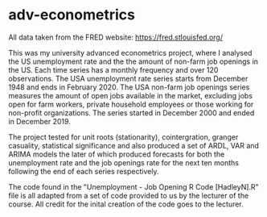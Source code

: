 # adv-econometrics
All data taken from the FRED website:
https://fred.stlouisfed.org/

This was my university advanced econometrics project, where I analysed the US unemployment rate and the the amount of non-farm job openings in the US. Each time series has a monthly frequency and over 120 observations. The USA unemployment rate series starts from December 1948 and ends in February 2020. The USA non-farm job openings series measures the amount of open jobs available in the market, excluding jobs open for farm workers, private household employees or those working for non-profit organizations. The series started in December 2000 and ended in December 2019.

The project tested for unit roots (stationarity), cointergration, granger casuality, statistical significance and also produced a set of ARDL, VAR and ARIMA models the later of which produced forecasts for both the unemployment rate and the job openings rate for the next ten months following the end of each series respectively. 

The code found in the "Unemployment - Job Opening R Code [HadleyN].R" file is all adapted from a set of code provided to us by the lecturer of the course. All credit for the inital creation of the code goes to the lecturer.  
